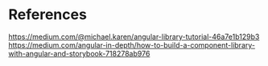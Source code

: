 # References

https://medium.com/@michael.karen/angular-library-tutorial-46a7e1b129b3
https://medium.com/angular-in-depth/how-to-build-a-component-library-with-angular-and-storybook-718278ab976

